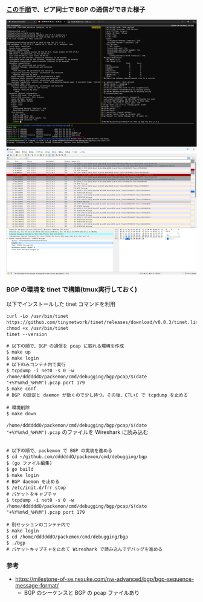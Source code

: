 ### [この手順](https://github.com/ddddddO/packemon/issues/68#issuecomment-2408943662)で、ピア同士で BGP の通信ができた様子

![](./succeeded_peering_bgp.png)
![](./bgp.pcap.png)

### BGP の環境を tinet で構築(tmux実行しておく)
以下でインストールした tinet コマンドを利用
```console
curl -Lo /usr/bin/tinet https://github.com/tinynetwork/tinet/releases/download/v0.0.3/tinet.linux_amd64
chmod +x /usr/bin/tinet
tinet --version
```

```console
# 以下の順で、BGP の通信を pcap に取れる環境を作成
$ make up
$ make login
# 以下のみコンテナ内で実行
$ tcpdump -i net0 -s 0 -w /home/ddddddO/packemon/cmd/debugging/bgp/pcap/$(date "+%Y%m%d_%H%M").pcap port 179
$ make conf
# BGP の設定と daemon が動くので少し待つ。その後、CTL+C で tcpdump を止める

# 環境削除
$ make down
```

`/home/ddddddO/packemon/cmd/debugging/bgp/pcap/$(date "+%Y%m%d_%H%M").pcap` のファイルを Wireshark に読み込む

```console

# 以下の順で、packemon で BGP の実装を進める
$ cd ~/github.com/ddddddO/packemon/cmd/debugging/bgp
$ (go ファイル編集)
$ go build
$ make login
# BGP daemon を止める
$ /etc/init.d/frr stop
# パケットをキャプチャ
$ tcpdump -i net0 -s 0 -w /home/ddddddO/packemon/cmd/debugging/bgp/pcap/$(date "+%Y%m%d_%H%M").pcap port 179

# 別セッションのコンテナ内で
$ make login
$ cd /home/ddddddO/packemon/cmd/debugging/bgp
$ ./bgp
# パケットキャプチャを止めて Wireshark で読み込んでデバッグを進める
```


### 参考
- https://milestone-of-se.nesuke.com/nw-advanced/bgp/bgp-sequence-message-format/
    - BGP のシーケンスと BGP の pcap ファイルあり
